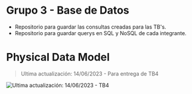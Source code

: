 # Grupo 3 - Base de Datos

- Repositorio para guardar las consultas creadas para las TB's.
- Repositorio para guardar querys en SQL y NoSQL de cada integrante.

# Physical Data Model

> Ultima actualización: 14/06/2023 - Para entrega de TB4

![Ultima actualización: 14/06/2023 - TB4](https://i.ibb.co/86nsWkm/TB4-Wolex-Diagram.png)

